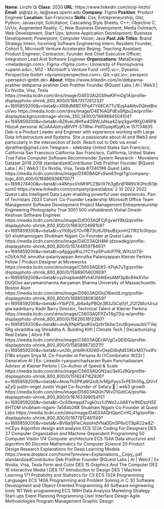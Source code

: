 **Name**: Linzhi Qi
**Class**: 2020
**URL**: https://www\.linkedin\.com/in/qi\-linzhi/
**Email**: qi@qlz\.io; lqi@seas\.upenn\.edu
**Company**: Figma
**Position**: Product Engineer
**Location**: San Francisco
**Skills**: Css; Entrepreneurship; Glsl; Python; Javascript; Solicitation; Cascading Style Sheets; C\+\+; Objective C; Ui/Ux; Augmented Reality; C; New Business Development; Media Outreach; Web Development; Start Ups; Iphone Application Development; Business Development; Powerpoint; Computer Vision; Java
**Past Job Titles**: Brand Strategy Intern; Incoming Software Engineering Intern; Resident Founder, Cohort 5, Microsoft Venture Accelerator Beijing; Teaching Assistant; Product Engineer; Contractor; Founder And Chief Executive Officer; Integration Lead And Software Engineer
**Organizations**: MetaDesign <metadesign\.com>; Figma <figma\.com>; University of Pennsylvania <upenn\.edu>; M12 \- Microsoft's Venture Fund <m12\.vc>; Dynamic Perspective GmbH <dynamicperspective\.com>; Qlz <qlz\.io>; perspect <perspect\-gmbh\.de>
**About**: https://www\.linkedin\.com/in/debparna\-pratiher debparna\-pratiher Deb Pratiher Founder @Quest Labs | AI | Web3 | Ex Nvidia, Visa, Tesla https://media\.licdn\.com/dms/image/D4E03AQGS9wKlFmGg1A/profile\-displayphoto\-shrink\_800\_800/0/1687317261233?e=1695859200&v=beta&t=XRl6dMlBTXPq47Y48CA7Tu1EojAaAtbv0QketBmuVwo https://media\.licdn\.com/dms/image/D4E16AQFdEsi9fjpu2w/profile\-displaybackgroundimage\-shrink\_350\_1400/0/1669684504104?e=1695859200&v=beta&t=BZ6veiJ8Hfw4ORWJsNsa4Zqnj3guH9XjjO4RP8HbzuA personal ACoAAAldrysBtVPf\-STlRlw\-PeIfGyapIKjqKLw 157134635 Deb is a Product Leader and Engineer with experience working with Large Data Infrastructure and Systems\. She is passionate about AI and Web3 and particularly in the intersection of both\.   Reach out to Deb via email \- dpratiher@gmail\.com Telegram \- xdebstep United States San Francisco, California San Francisco California San Francisco, California, United States True False Computer Software Recommender System Research \- Movielens Dataset 2018 2019 standardizedContributor Deb Pratiher Founder @Quest Labs | AI | Web3 | Ex Nvidia, Visa, Tesla 87240198 Quest Labs https://media\.licdn\.com/dms/image/D560BAQFv9weESngrTg/company\-logo\_400\_400/0/1688693687007?e=1698278400&v=beta&t=k4NhsxVnMHPCZBk1X7h3gBzljFRR9VXOHcBi1jbsom0 https://www\.linkedin\.com/company/questlabss/ 2 10 2022 2022 Quest Labs Intelligent Data Layer enabling powerful user experiences\.  Part of Techstars 2023 Cohort\. Co\-Founder Leadership Microsoft Office Team Management Software Development Project Management Entrepreneurship Engineering Photography True 3001 500 vishaldinesh Vishal Dinesh Keshvan Software Engineer https://media\.licdn\.com/dms/image/D4D03AQFCjFgvwlY8kQ/profile\-displayphoto\-shrink\_800\_800/0/1683012498108?e=1695859200&v=beta&t=yYK9jxS7OvflB73tz6J5feuBzjxmH27IR21c0hpquG0 shubhamnigam Shubham Nigam Co\-Founder at Quest Labs https://media\.licdn\.com/dms/image/D4E03AQH4M\-jdzowdkg/profile\-displayphoto\-shrink\_800\_800/0/1674485978493?e=1695859200&v=beta&t=pAjjggq9hzJYCYxp5PudcP7f8\_WXUzlT9\-nZbXrk1hE amrutha\-palaniyappan Amrutha Palaniyappan Kleiner Perkins Fellow | Product Designer at Moveworks https://media\.licdn\.com/dms/image/C5603AQEK5\-XPqk7uTg/profile\-displayphoto\-shrink\_800\_800/0/1598905600909?e=1695859200&v=beta&t=yclnzpbwd8fvh4Ufd4tEesAMf3p8o94eXVIu\-DUQOus aaryamansharma Aaryaman Sharma University of Massachusetts Boston Alum https://media\.licdn\.com/dms/image/D5603AQGhjORwxltLmg/profile\-displayphoto\-shrink\_800\_800/0/1688538083659?e=1695859200&v=beta&t=YtbPZ9\_Jb6a4pPBQn3B3JSCqifzf\_2Q12McrUruzgiw kadirbarry Kadir Barry Director, Technical Talent at Kleiner Perkins https://media\.licdn\.com/dms/image/C5603AQFPZxT6gTDq\-w/profile\-displayphoto\-shrink\_800\_800/0/1562601812260?e=1695859200&v=beta&t=onAjXNpR1pu8GsQzbr5kIIar2xvtBqwuwJbUTVejSRg shraddha\-ag Shraddha A\. Building Klifi | Climate Tech | Decarbonizing Real Estate | Afore FIR https://media\.licdn\.com/dms/image/C5603AQEcWVgCsQElDQ/profile\-displayphoto\-shrink\_800\_800/0/1585896730211?e=1695859200&v=beta&t=un26i\_phbRhXiGWEvOepDi6qfd5S8GrM37volPvD1Bs sriyam Sriya M\. Co\-Founder at Persana AI \(YCombinator W23\) | Generative AI | Ex: LinkedIn ryanpanchadsaram Ryan Panchadsaram Advisor at Kleiner Perkins | Co\-Author of Speed & Scale https://media\.licdn\.com/dms/image/C5603AQGN2aU3eIOJ9Q/profile\-displayphoto\-shrink\_800\_800/0/1516247162926?e=1695859200&v=beta&t=Atow7hSPKaWQzdLhrMjpFpys3cPE5h05g\_QIVvfaZyQ justin\-vogel Justin Vogel Co\-founder of Safary 🦁 | web3 growth https://media\.licdn\.com/dms/image/D5603AQGh7WvO1GdtCA/profile\-displayphoto\-shrink\_800\_800/0/1676339905415?e=1695859200&v=beta&t=OxS0kmppd7ugk0zz1JfWe2JJIA6Yw1NlDszH5E6HTDM shubham\-nigam\-7a584b268 Shubham Nigam Co\-Founder at Quest Labs https://media\.licdn\.com/dms/image/D4E03AQHQpnCrH0\_41g/profile\-displayphoto\-shrink\_800\_800/0/1677812481149?e=1695859200&v=beta&t=BVBafjlFleCAdslHdVNaDDnSP6xOT8pR22w8Z\-mCEyo Algorithm design and analysis ECS 122A Coding For Designers DES 37 Computer Organization and Machine\-Dependent Programming 50 Computer Vision 174 Computer architecture ECS 154A Data structures and algorithm 60 Discrete Mathematics for Computer Science 20 Product Design Research Explanations for Deep Learning Models https://www\.dropbox\.com/home?preview=Explainations\_\_Copy\_\.pdf standardizedContributor Deb Pratiher Founder @Quest Labs | AI | Web3 | Ex Nvidia, Visa, Tesla Form and Color DES 15 Graphics And The Computer DES 16 Interactive Media I DES 117 Introduction to Design DES 1 Machine Learning 171 Probability and Statistics for CS ECS 132A Programming Languages ECS 140A Programming and Problem Solving in C 30 Software Development and Object\-Oriented Programming 40 Software engineering tools 161 Web programming ECS 189H Data Analysis Marketing Strategy Start\-ups Event Planning Programming User Interface Design Agile Methodologies Program Management Graphic Design
